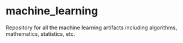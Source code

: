 # machine_learning
Repository for all the machine learning artifacts including algorithms, mathematics, statistics, etc. 
